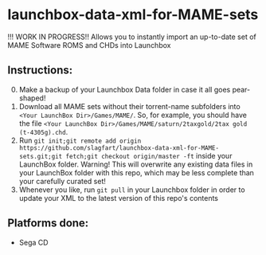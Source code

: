# launchbox-data-xml-for-MAME-sets
!!! WORK IN PROGRESS!! Allows you to instantly import an up-to-date set of MAME Software ROMS and CHDs into Launchbox

## Instructions:

0. Make a backup of your Launchbox Data folder in case it all goes pear-shaped!
1. Download all MAME sets without their torrent-name subfolders into `<Your LaunchBox Dir>/Games/MAME/`. So, for example, you should have the file `<Your LaunchBox Dir>/Games/MAME/saturn/2taxgold/2tax gold (t-4305g).chd`.
2. Run `git init;git remote add origin https://github.com/slagfart/launchbox-data-xml-for-MAME-sets.git;git fetch;git checkout origin/master -ft` inside your LaunchBox folder. Warning! This will overwrite any existing data files in your LaunchBox folder with this repo, which may be less complete than your carefully curated set!
3. Whenever you like, run `git pull` in your Launchbox folder in order to update your XML to the latest version of this repo's contents

## Platforms done:

* Sega CD
